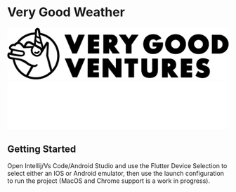 # Very Good Weather

![GitHub-Mark-Light](./assets/lockup.png#gh-light-mode-only)
![GitHub-Mark-Dark](./assets/lockup_dark_mode.png#gh-dark-mode-only)

## Getting Started

Open Intellij/Vs Code/Android Studio and use the Flutter Device Selection to select either an IOS or Android emulator,
then use the launch configuration to run the project (MacOS and Chrome support is a work in progress).


